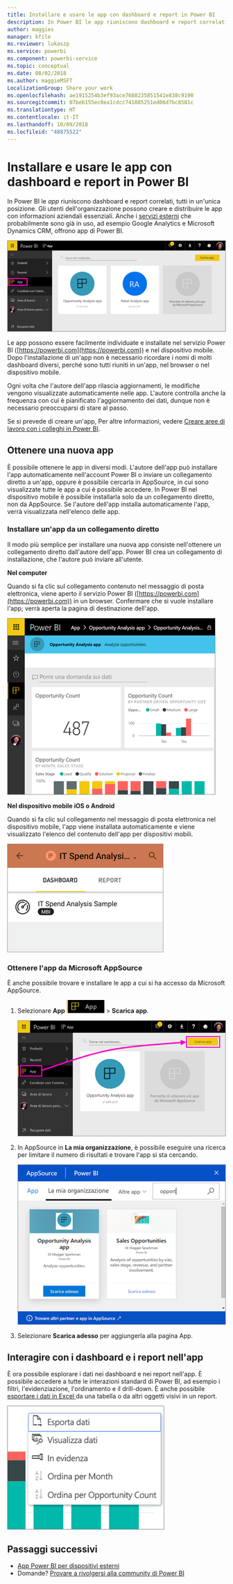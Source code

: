 ```yaml
---
title: Installare e usare le app con dashboard e report in Power BI
description: In Power BI le app riuniscono dashboard e report correlati, tutti in un'unica posizione.
author: maggies
manager: kfile
ms.reviewer: lukaszp
ms.service: powerbi
ms.component: powerbi-service
ms.topic: conceptual
ms.date: 08/02/2018
ms.author: maggieMSFT
LocalizationGroup: Share your work
ms.openlocfilehash: ae1915254b3ef93ace7688235851541e838c9190
ms.sourcegitcommit: 07beb155ec0ea1cdcc741085251ed06d7bc8581c
ms.translationtype: HT
ms.contentlocale: it-IT
ms.lasthandoff: 10/09/2018
ms.locfileid: "48875522"
---
```

# <a name="install-and-use-apps-with-dashboards-and-reports-in-power-bi"></a>Installare e usare le app con dashboard e report in Power BI
In Power BI le *app* riuniscono dashboard e report correlati, tutti in un'unica posizione. Gli utenti dell'organizzazione possono creare e distribuire le app con informazioni aziendali essenziali. Anche i [servizi esterni](consumer/end-user-connect-to-services.md) che probabilmente sono già in uso, ad esempio Google Analytics e Microsoft Dynamics CRM, offrono app di Power BI. 

![App in Power BI](./media/service-create-distribute-apps/power-bi-apps-left-nav.png)

Le app possono essere facilmente individuate e installate nel servizio Power BI ([https://powerbi.com](https://powerbi.com)) e nel dispositivo mobile. Dopo l'installazione di un'app non è necessario ricordare i nomi di molti dashboard diversi, perché sono tutti riuniti in un'app, nel browser o nel dispositivo mobile.

Ogni volta che l'autore dell'app rilascia aggiornamenti, le modifiche vengono visualizzate automaticamente nelle app. L'autore controlla anche la frequenza con cui è pianificato l'aggiornamento dei dati, dunque non è necessario preoccuparsi di stare al passo. 

Se si prevede di creare un'app, Per altre informazioni, vedere [Creare aree di lavoro con i colleghi in Power BI](service-create-workspaces.md).

## <a name="get-a-new-app"></a>Ottenere una nuova app
È possibile ottenere le app in diversi modi. L'autore dell'app può installare l'app automaticamente nell'account Power BI o inviare un collegamento diretto a un'app, oppure è possibile cercarla in AppSource, in cui sono visualizzate tutte le app a cui è possibile accedere. In Power BI nel dispositivo mobile è possibile installarla solo da un collegamento diretto, non da AppSource. Se l'autore dell'app installa automaticamente l'app, verrà visualizzata nell'elenco delle app.

### <a name="install-an-app-from-a-direct-link"></a>Installare un'app da un collegamento diretto
Il modo più semplice per installare una nuova app consiste nell'ottenere un collegamento diretto dall'autore dell'app. Power BI crea un collegamento di installazione, che l'autore può inviare all'utente.

**Nel computer** 

Quando si fa clic sul collegamento contenuto nel messaggio di posta elettronica, viene aperto il servizio Power BI ([https://powerbi.com](https://powerbi.com)) in un browser. Confermare che si vuole installare l'app; verrà aperta la pagina di destinazione dell'app.

![Pagina di destinazione dell'app nel servizio Power BI](./media/service-create-distribute-apps/power-bi-app-landing-page-opportunity-480.png)

**Nel dispositivo mobile iOS o Android** 

Quando si fa clic sul collegamento nel messaggio di posta elettronica nel dispositivo mobile, l'app viene installata automaticamente e viene visualizzato l'elenco del contenuto dell'app per dispositivi mobili. 

![Elenco del contenuto dell'app nel dispositivo mobile](./media/service-create-distribute-apps/power-bi-app-index-it-spend-360.png)

### <a name="get-the-app-from-microsoft-appsource"></a>Ottenere l'app da Microsoft AppSource
È anche possibile trovare e installare le app a cui si ha accesso da Microsoft AppSource. 

1. Selezionare **App** ![App nel riquadro di spostamento a sinistra](./media/service-create-distribute-apps/power-bi-apps-bar.png) > **Scarica app**. 
   
     ![Icona Scarica app](./media/service-create-distribute-apps/power-bi-service-apps-get-apps-oppty.png)
2. In AppSource in **La mia organizzazione**, è possibile eseguire una ricerca per limitare il numero di risultati e trovare l'app si sta cercando.
   
     ![In AppSource in Organizzazione](./media/service-create-distribute-apps/power-bi-appsource-my-org.png)
3. Selezionare **Scarica adesso** per aggiungerla alla pagina App. 

## <a name="interact-with-the-dashboards-and-reports-in-the-app"></a>Interagire con i dashboard e i report nell'app
È ora possibile esplorare i dati nei dashboard e nei report nell'app. È possibile accedere a tutte le interazioni standard di Power BI, ad esempio i filtri, l'evidenziazione, l'ordinamento e il drill-down. È anche possibile [esportare i dati in Excel ](consumer/end-user-export-data.md) da una tabella o da altri oggetti visivi in un report. 

![Esportare dati da un oggetto visivo di Power BI](./media/service-create-distribute-apps/power-bi-service-export-data-visual.png)



## <a name="next-steps"></a>Passaggi successivi
* [App Power BI per dispositivi esterni](consumer/end-user-connect-to-services.md)
* Domande? [Provare a rivolgersi alla community di Power BI](http://community.powerbi.com/)